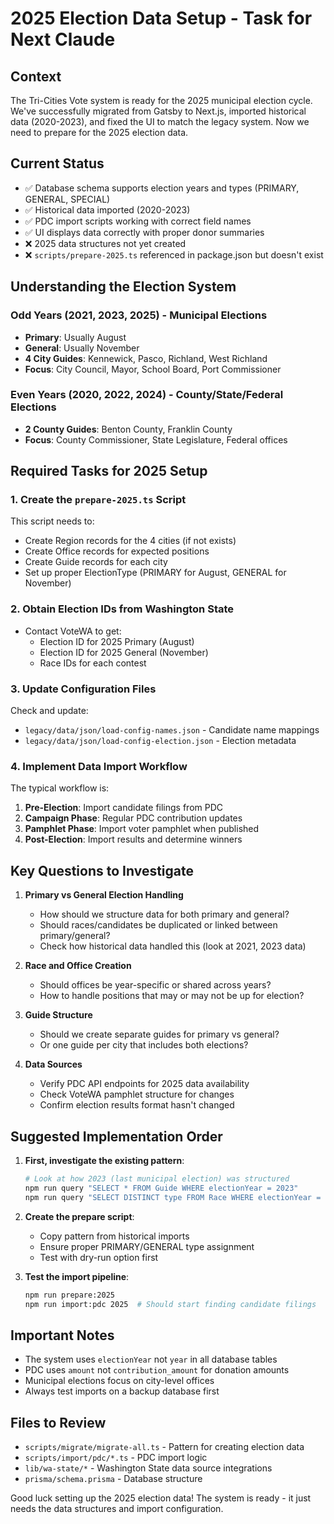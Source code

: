# 2025 Election Data Setup - Task for Next Claude

## Context
The Tri-Cities Vote system is ready for the 2025 municipal election cycle. We've successfully migrated from Gatsby to Next.js, imported historical data (2020-2023), and fixed the UI to match the legacy system. Now we need to prepare for the 2025 election data.

## Current Status
- ✅ Database schema supports election years and types (PRIMARY, GENERAL, SPECIAL)
- ✅ Historical data imported (2020-2023)
- ✅ PDC import scripts working with correct field names
- ✅ UI displays data correctly with proper donor summaries
- ❌ 2025 data structures not yet created
- ❌ `scripts/prepare-2025.ts` referenced in package.json but doesn't exist

## Understanding the Election System

### Odd Years (2021, 2023, 2025) - Municipal Elections
- **Primary**: Usually August
- **General**: Usually November
- **4 City Guides**: Kennewick, Pasco, Richland, West Richland
- **Focus**: City Council, Mayor, School Board, Port Commissioner

### Even Years (2020, 2022, 2024) - County/State/Federal Elections
- **2 County Guides**: Benton County, Franklin County
- **Focus**: County Commissioner, State Legislature, Federal offices

## Required Tasks for 2025 Setup

### 1. Create the `prepare-2025.ts` Script
This script needs to:
- Create Region records for the 4 cities (if not exists)
- Create Office records for expected positions
- Create Guide records for each city
- Set up proper ElectionType (PRIMARY for August, GENERAL for November)

### 2. Obtain Election IDs from Washington State
- Contact VoteWA to get:
  - Election ID for 2025 Primary (August)
  - Election ID for 2025 General (November)
  - Race IDs for each contest

### 3. Update Configuration Files
Check and update:
- `legacy/data/json/load-config-names.json` - Candidate name mappings
- `legacy/data/json/load-config-election.json` - Election metadata

### 4. Implement Data Import Workflow
The typical workflow is:
1. **Pre-Election**: Import candidate filings from PDC
2. **Campaign Phase**: Regular PDC contribution updates
3. **Pamphlet Phase**: Import voter pamphlet when published
4. **Post-Election**: Import results and determine winners

## Key Questions to Investigate

1. **Primary vs General Election Handling**
   - How should we structure data for both primary and general?
   - Should races/candidates be duplicated or linked between primary/general?
   - Check how historical data handled this (look at 2021, 2023 data)

2. **Race and Office Creation**
   - Should offices be year-specific or shared across years?
   - How to handle positions that may or may not be up for election?

3. **Guide Structure**
   - Should we create separate guides for primary vs general?
   - Or one guide per city that includes both elections?

4. **Data Sources**
   - Verify PDC API endpoints for 2025 data availability
   - Check VoteWA pamphlet structure for changes
   - Confirm election results format hasn't changed

## Suggested Implementation Order

1. **First, investigate the existing pattern**:
   ```bash
   # Look at how 2023 (last municipal election) was structured
   npm run query "SELECT * FROM Guide WHERE electionYear = 2023"
   npm run query "SELECT DISTINCT type FROM Race WHERE electionYear = 2023"
   ```

2. **Create the prepare script**:
   - Copy pattern from historical imports
   - Ensure proper PRIMARY/GENERAL type assignment
   - Test with dry-run option first

3. **Test the import pipeline**:
   ```bash
   npm run prepare:2025
   npm run import:pdc 2025  # Should start finding candidate filings
   ```

## Important Notes
- The system uses `electionYear` not `year` in all database tables
- PDC uses `amount` not `contribution_amount` for donation amounts
- Municipal elections focus on city-level offices
- Always test imports on a backup database first

## Files to Review
- `scripts/migrate/migrate-all.ts` - Pattern for creating election data
- `scripts/import/pdc/*.ts` - PDC import logic
- `lib/wa-state/*` - Washington State data source integrations
- `prisma/schema.prisma` - Database structure

Good luck setting up the 2025 election data! The system is ready - it just needs the data structures and import configuration.
